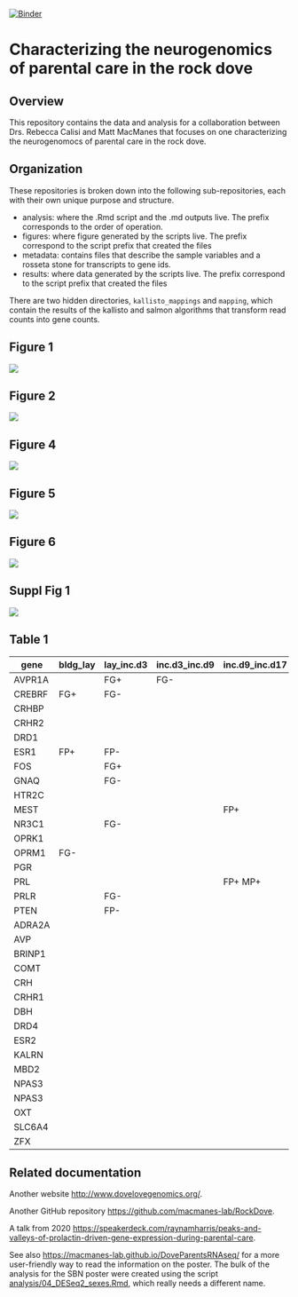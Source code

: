 [![Binder](https://mybinder.org/badge_logo.svg)](https://mybinder.org/v2/gh/macmanes-lab/DoveParentsRNAseq/master?urlpath=rstudio)

# Characterizing the neurogenomics of parental care in the rock dove

## Overview

This repository contains the data and analysis for a collaboration between Drs. Rebecca Calisi and Matt MacManes that focuses on one characterizing the neurogenomocs of parental care in the rock dove.

## Organization

These repositories is broken down into the following sub-repositories, each with their own unique purpose and structure.

- analysis: where the .Rmd script and the .md outputs live. The prefix corresponds to the order of operation. 
- figures: where figure generated by the scripts live. The prefix correspond to the script prefix that created the files
- metadata: contains files that describe the sample variables and a rosseta stone for transcripts to gene ids. 
- results: where data generated by the scripts live. The prefix correspond to the script prefix that created the files

There are two hidden directories, `kallisto_mappings` and `mapping`, which contain the results of the kallisto and salmon algorithms that transform read counts into gene counts.  


## Figure 1 

![](./figures/fig1-1.png)


## Figure 2 

![](./figures/fig2-1.png)

## Figure 4

![](./figures/fig4-1.png)

## Figure 5

![](./figures/fig5-1.png)

## Figure 6

![](./figures/fig6-1.png)

## Suppl Fig 1

![](./figures/supplfig1.png)

## Table 1

| gene | bldg_lay | lay_inc.d3 | inc.d3_inc.d9 | inc.d9_inc.d17 | hatch_n5 | n5_n9 | Literature | GO | NCBI |
|--------|----------|------------|---------------|----------------|----------|-------|------------|----|----------------|
| AVPR1A |  | FG+ | FG- |  |  |  | X | X | NP_001103908.1 |
| CREBRF | FG+ | FG- |  |  |  |  |  | X | XP_001231574.1 |
| CRHBP |  |  |  |  | FH+ |  | X |  | XP_003643006.2 |
| CRHR2 |  |  |  |  | FH+ |  | X |  | NP_989785.1 |
| DRD1 |  |  |  |  | FH+ |  | X | X | NP_001138320.1 |
| ESR1 | FP+ | FP- |  |  |  |  | X |  | XP_015139536.1 |
| FOS |  | FG+ |  |  |  |  | X |  | NP_990839.1 |
| GNAQ |  | FG- |  |  | FH+ |  |  | X | NP_001026598.1 |
| HTR2C |  |  |  |  | FH+ |  | X |  | XP_004940707.1 |
| MEST |  |  |  | FP+ | FP- |  | X |  | XP_015142671.1 |
| NR3C1 |  | FG- |  |  |  |  | X | X | XP_015149519.1 |
| OPRK1 |  |  |  |  | FH+ |  |  | X | XP_426087.2 |
| OPRM1 | FG- |  |  |  |  | FG+ | X |  | XP_003641008.2 |
| PGR |  |  |  |  | FH+ |  | X |  | NP_990593.1 |
| PRL |  |  |  | FP+ MP+ | FP- |  | X | X | NP_990797.2 |
| PRLR |  | FG- |  |  |  |  | X |  | XP_015132722.1 |
| PTEN |  | FP- |  |  |  |  |  | X | XP_015134187.1 |
| ADRA2A |  |  |  |  |  |  | X |  | XP_004942333.2 |
| AVP |  |  |  |  |  |  |  | X | NP_990516.1 |
| BRINP1 |  |  |  |  |  |  |  | X | NP_989780.1 |
| COMT |  |  |  |  |  |  | X |  | XP_001233014.1 |
| CRH |  |  |  |  |  |  | X |  | NP_001116503.1 |
| CRHR1 |  |  |  |  |  |  | X |  | NP_989652.1 |
| DBH |  |  |  |  |  |  |  | X | XP_415429.5 |
| DRD4 |  |  |  |  |  |  | X |  | NP_001136321.1 |
| ESR2 |  |  |  |  |  |  | X |  | NP_990125.1 |
| KALRN |  |  |  |  |  |  |  | X | XP_015145468.1 |
| MBD2 |  |  |  |  |  |  |  | X | NP_001012403.1 |
| NPAS3 |  |  |  |  |  |  |  | X | XP_015143131.1 |
| NPAS3 |  |  |  |  |  |  |  | X | XP_015143132.1 |
| OXT |  |  |  |  |  |  |  | X | XP_004936337.1 |
| SLC6A4 |  |  |  |  |  |  | X |  | XP_015151186.1 |
| ZFX |  |  |  |  |  |  |  | X | XP_015127980.1 |

## Related documentation 

Another website <http://www.dovelovegenomics.org/>.

Another GitHub repository <https://github.com/macmanes-lab/RockDove>. 

A talk from 2020 <https://speakerdeck.com/raynamharris/peaks-and-valleys-of-prolactin-driven-gene-expression-during-parental-care>.

See also <https://macmanes-lab.github.io/DoveParentsRNAseq/> for a more user-friendly way to read the information on the poster. The bulk of the analysis for the SBN poster were created using the script [analysis/04_DESeq2_sexes.Rmd](https://github.com/macmanes-lab/DoveParentsRNAseq/blob/master/analysis/04_DESeq2_sexes.Rmd), which really needs a different name. 